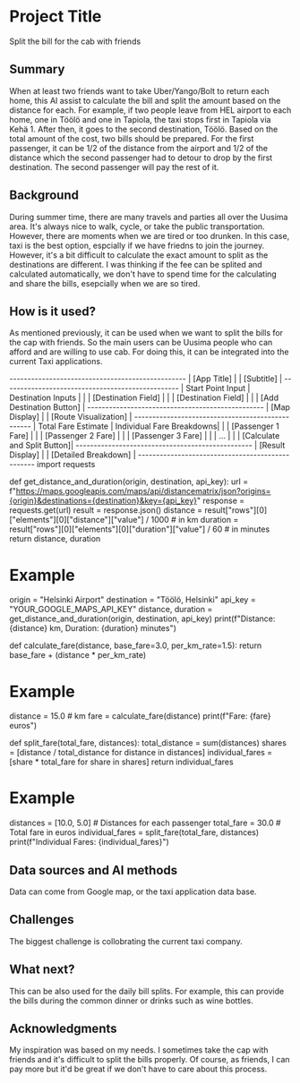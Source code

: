 <!-- This is the markdown template for the final project of the Building AI course, 
created by Reaktor Innovations and University of Helsinki. 
Copy the template, paste it to your GitHub README and edit! -->

# Project Title
Split the bill for the cab with friends

## Summary
When at least two friends want to take Uber/Yango/Bolt to return each home, this AI assist to calculate the bill and split the amount based on the distance for each. For example, if two people leave from HEL airport to each home, one in Töölö and one in Tapiola, the taxi stops first in Tapiola via Kehä 1. After then, it goes to the second destination, Töölö. Based on the total amount of the cost, two bills should be prepared. For the first passenger, it can be 1/2 of the distance from the airport and 1/2 of the distance which the second passenger had to detour to drop by the first destination. The second passenger will pay the rest of it.


## Background
During summer time, there are many travels and parties all over the Uusima area. It's always nice to walk, cycle, or take the public transportation. However, there are moments when we are tired or too drunken. In this case, taxi is the best option, espcially if we have friedns to join the journey. However, it's a bit difficult to calculate the exact amount to split as the destinations are different. I was thinking if the fee can be splited and calculated automatically, we don't have to spend time for the calculating and share the bills, esepcially when we are so tired.


## How is it used?
As mentioned previously, it can be used when we want to split the bills for the cap with friends. So the main users can be Uusima people who can afford and are willing to use cab. For doing this, it can be integrated into the current Taxi applications.

<Visual example for the UI>
  -------------------------------------------------
|               [App Title]                     |
|               [Subtitle]                      |
-------------------------------------------------
| Start Point Input | Destination Inputs        |
|                   | [Destination Field]        |
|                   | [Destination Field]        |
|                   | [Add Destination Button]   |
-------------------------------------------------
|                [Map Display]                  |
|          [Route Visualization]                |
-------------------------------------------------
| Total Fare Estimate | Individual Fare Breakdowns|
|                     | [Passenger 1 Fare]        |
|                     | [Passenger 2 Fare]        |
|                     | [Passenger 3 Fare]        |
|                     |          ...              |
|                     | [Calculate and Split Button]|
-------------------------------------------------
|                 [Result Display]               |
|               [Detailed Breakdown]             |
-------------------------------------------------

<Distance calculation code>
import requests

def get_distance_and_duration(origin, destination, api_key):
    url = f"https://maps.googleapis.com/maps/api/distancematrix/json?origins={origin}&destinations={destination}&key={api_key}"
    response = requests.get(url)
    result = response.json()
    distance = result["rows"][0]["elements"][0]["distance"]["value"] / 1000  # in km
    duration = result["rows"][0]["elements"][0]["duration"]["value"] / 60  # in minutes
    return distance, duration

# Example
origin = "Helsinki Airport"
destination = "Töölö, Helsinki"
api_key = "YOUR_GOOGLE_MAPS_API_KEY"
distance, duration = get_distance_and_duration(origin, destination, api_key)
print(f"Distance: {distance} km, Duration: {duration} minutes")

<Fare calculation code>
def calculate_fare(distance, base_fare=3.0, per_km_rate=1.5):
    return base_fare + (distance * per_km_rate)

# Example
distance = 15.0  # km
fare = calculate_fare(distance)
print(f"Fare: {fare} euros")

<Spliting fare code>
def split_fare(total_fare, distances):
    total_distance = sum(distances)
    shares = [distance / total_distance for distance in distances]
    individual_fares = [share * total_fare for share in shares]
    return individual_fares

# Example
distances = [10.0, 5.0]  # Distances for each passenger
total_fare = 30.0  # Total fare in euros
individual_fares = split_fare(total_fare, distances)
print(f"Individual Fares: {individual_fares}")


## Data sources and AI methods
Data can come from Google map, or the taxi application data base.

## Challenges
The biggest challenge is collobrating the current taxi company.

## What next?
This can be also used for the daily bill splits. For example, this can provide the bills during the common dinner or drinks such as wine bottles.

## Acknowledgments
My inspiration was based on my needs. I sometimes take the cap with friends and it's difficult to split the bills properly. Of course, as friends, I can pay more but it'd be great if we don't have to care about this process.
